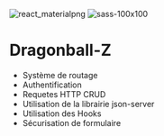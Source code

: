 ![react_materialpng](https://user-images.githubusercontent.com/43074465/104114817-e6165880-5308-11eb-8707-80dd17183aec.png)
![sass-100x100](https://user-images.githubusercontent.com/43074465/104114820-f6c6ce80-5308-11eb-807a-3087c6c2dade.png)
# Dragonball-Z
- Système de routage
- Authentification
- Requetes HTTP CRUD
- Utilisation de la librairie json-server
- Utilisation des Hooks
- Sécurisation de formulaire

